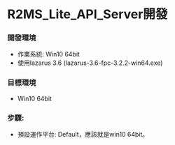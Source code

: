 # R2MS_Lite_API_Server開發

### 開發環境
+ 作業系統: Win10 64bit
+ 使用lazarus 3.6 (lazarus-3.6-fpc-3.2.2-win64.exe)

### 目標環境
+ Win10 64bit

### 步驟:
+ 預設運作平台: Default，應該就是win10 64bit。
